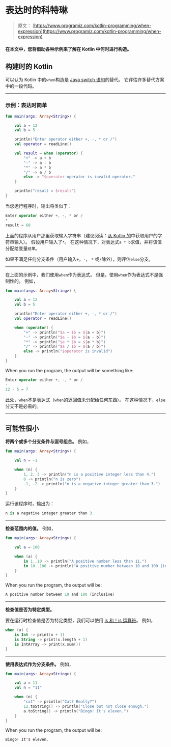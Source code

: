 # 表达时的科特琳

> 原文： [https://www.programiz.com/kotlin-programming/when-expression](https://www.programiz.com/kotlin-programming/when-expression)

#### 在本文中，您将借助各种示例来了解在 Kotlin 中何时进行构造。

## 构建时的 Kotlin

可以认为 Kotlin 中的`when`构造是 [Java switch 语句](/java-programming/hello-world)的替代。 它评估许多替代方案中的一段代码。

* * *

### 示例：表达时简单

```kt
fun main(args: Array<String>) {

    val a = 12
    val b = 5

    println("Enter operator either +, -, * or /")
    val operator = readLine()

    val result = when (operator) {
        "+" -> a + b
        "-" -> a - b
        "*" -> a * b
        "/" -> a / b
        else -> "$operator operator is invalid operator."
    }

    println("result = $result")
}

```

当您运行程序时，输出将类似于：

```kt
Enter operator either +, -, * or /
*
result = 60
```

上面的程序从用户那里获取输入字符串（建议阅读：[从 Kotlin 的](/kotlin-programming/input-output#input-string)中获取用户的字符串输入）。 假设用户输入了`*`。 在这种情况下，对表达式`a * b`求值，并将该值分配给变量`结果`。

如果不满足任何分支条件（用户输入`+`，`-`， `*` 或`/`除外），则评估`else`分支。

* * *

在上面的示例中，我们使用`when`作为表达式。 但是，使用`when`作为表达式不是强制性的。 例如，

```kt
fun main(args: Array<String>) {

    val a = 12
    val b = 5

    println("Enter operator either +, -, * or /")
    val operator = readLine()

    when (operator) {
        "+" -> println("$a + $b = ${a + b}")
        "-" -> println("$a - $b = ${a - b}")
        "*" -> println("$a * $b = ${a * b}")
        "/" -> println("$a / $b = ${a / b}")
        else -> println("$operator is invalid")
    }
}
```

When you run the program, the output will be something like:

```kt
Enter operator either +, -, * or /
-
12 - 5 = 7

```

此处，`when`不是表达式（`when`的返回值未分配给任何东西）。 在这种情况下，`else`分支不是必需的。

* * *

## 可能性很小

**将两个或多个分支条件与逗号组合。** 例如，

```kt
fun main(args: Array<String>) {

    val n = -1

    when (n) {
        1, 2, 3 -> println("n is a positive integer less than 4.")
        0 -> println("n is zero")
        -1, -2 -> println("n is a negative integer greater than 3.")
    }
}
```

运行该程序时，输出为：

```kt
n is a negative integer greater than 3.
```

* * *

**检查范围内的值。** 例如，

```kt
fun main(args: Array<String>) {

    val a = 100

    when (a) {
        in 1..10 -> println("A positive number less than 11.")
        in 10..100 -> println("A positive number between 10 and 100 (inclusive)")
    }
}
```

When you run the program, the output will be:

```kt
A positive number between 10 and 100 (inclusive)
```

* * *

**检查值是否为特定类型。**

要在运行时检查值是否为特定类型，我们可以使用 [is 和！is 运算符](https://kotlinlang.org/docs/reference/typecasts.html)。 例如，

```kt
when (x) {
    is Int -> print(x + 1)
    is String -> print(x.length + 1)
    is IntArray -> print(x.sum())
}

```

* * *

**使用表达式作为分支条件。** 例如，

```kt
fun main(args: Array<String>) {

    val a = 11
    val n = "11"

    when (n) {
        "cat" -> println("Cat? Really?")
        12.toString() -> println("Close but not close enough.")
        a.toString() -> println("Bingo! It's eleven.")
    }
}
```

When you run the program, the output will be:

```kt
Bingo! It's eleven.

```